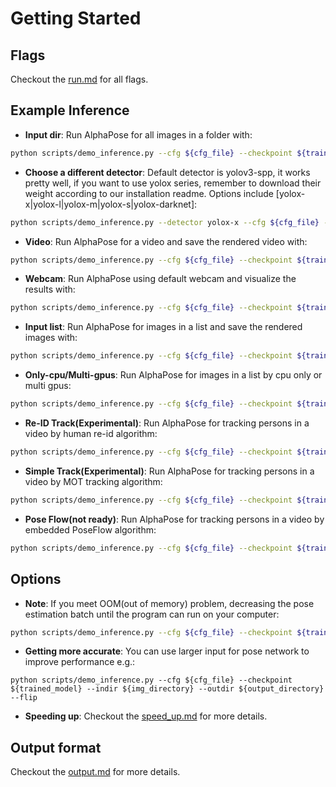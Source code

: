 # Getting Started

## Flags
Checkout the [run.md](run.md) for all flags.

## Example Inference
- **Input dir**: Run AlphaPose for all images in a folder with:
``` bash
python scripts/demo_inference.py --cfg ${cfg_file} --checkpoint ${trained_model} --indir ${img_directory} --outdir ${output_directory}
```
- **Choose a different detector**: Default detector is yolov3-spp, it works pretty well, if you want to use yolox series, remember to download their weight according to our installation readme. Options include [yolox-x|yolox-l|yolox-m|yolox-s|yolox-darknet]:
``` bash
python scripts/demo_inference.py --detector yolox-x --cfg ${cfg_file} --checkpoint ${trained_model} --indir ${img_directory} --outdir ${output_directory}
```
- **Video**:  Run AlphaPose for a video and save the rendered video with:
``` bash
python scripts/demo_inference.py --cfg ${cfg_file} --checkpoint ${trained_model} --video ${path to video} --outdir examples/res --save_video
```
- **Webcam**:  Run AlphaPose using default webcam and visualize the results with:
``` bash
python scripts/demo_inference.py --cfg ${cfg_file} --checkpoint ${trained_model} --outdir examples/res --vis --webcam 0
```
- **Input list**:  Run AlphaPose for images in a list and save the rendered images with:
``` bash
python scripts/demo_inference.py --cfg ${cfg_file} --checkpoint ${trained_model} --list examples/list-coco-demo.txt --indir ${img_directory} --outdir examples/res --save_img
```
- **Only-cpu/Multi-gpus**: Run AlphaPose for images in a list by cpu only or multi gpus:
``` bash
python scripts/demo_inference.py --cfg ${cfg_file} --checkpoint ${trained_model} --list examples/list-coco-demo.txt --indir ${img_directory} --outdir examples/res --gpus ${-1(cpu only)/0,1,2,3(multi-gpus)}
```
- **Re-ID Track(Experimental)**: Run AlphaPose for tracking persons in a video by human re-id algorithm:
``` bash
python scripts/demo_inference.py --cfg ${cfg_file} --checkpoint ${trained_model} --video ${path to video} --outdir examples/res --pose_track --save_video
```
- **Simple Track(Experimental)**: Run AlphaPose for tracking persons in a video by MOT tracking algorithm:
``` bash
python scripts/demo_inference.py --cfg ${cfg_file} --checkpoint ${trained_model} --video ${path to video} --outdir examples/res --detector tracker --save_video
```
- **Pose Flow(not ready)**: Run AlphaPose for tracking persons in a video by embedded PoseFlow algorithm:
``` bash
python scripts/demo_inference.py --cfg ${cfg_file} --checkpoint ${trained_model} --video ${path to video} --outdir examples/res --pose_flow --save_video
```


## Options
- **Note**:  If you meet OOM(out of memory) problem, decreasing the pose estimation batch until the program can run on your computer:
``` bash
python scripts/demo_inference.py --cfg ${cfg_file} --checkpoint ${trained_model} --indir ${img_directory} --outdir examples/res --detbatch 1 --posebatch 30
```
- **Getting more accurate**: You can use larger input for pose network to improve performance e.g.:
```
python scripts/demo_inference.py --cfg ${cfg_file} --checkpoint ${trained_model} --indir ${img_directory} --outdir ${output_directory} --flip
```
- **Speeding up**:  Checkout the [speed_up.md](speed_up.md) for more details.

## Output format
Checkout the [output.md](output.md) for more details.
